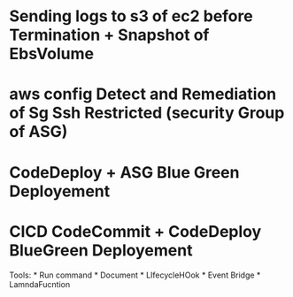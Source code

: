 # Sending logs to s3 of ec2 before Termination + Snapshot of EbsVolume

# aws config Detect and Remediation of Sg Ssh Restricted (security Group of ASG)

# CodeDeploy + ASG Blue Green Deployement 

# CICD CodeCommit + CodeDeploy BlueGreen Deployement 

Tools: 
    * Run command
    * Document
    * LIfecycleHOok
    * Event Bridge
    * LamndaFucntion
    